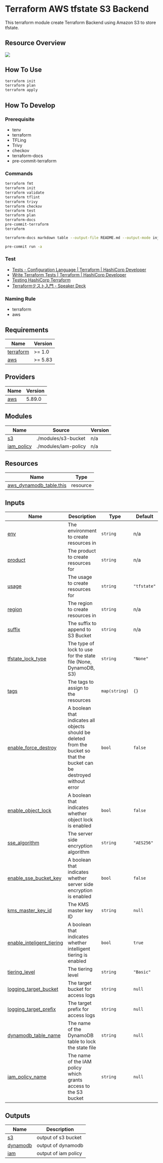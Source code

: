 # Terraform AWS tfstate S3 Backend

This terraform module create Terraform Backend using Amazon S3 to store tfstate.

## Resource Overview

![](./docs/img/overview.drawio.svg)


## How To Use

```sh
terraform init
terraform plan
terraform apply
```

## How To Develop

### Prerequisite

- tenv
- terraform
- TFLing
- Trivy
- checkov
- terraform-docs
- pre-commit-terraform

### Commands

```sh
terraform fmt
terraform init
terraform validate
terraform tflint
terraform trivy
terraform checkov
terraform test
terraform plan
terraform-docs
pre-commit-terraform
terraform
```

```sh
terraform-docs markdown table --output-file README.md --output-mode inject .
```

```sh
pre-commit run -a
```


### Test

- [Tests - Configuration Language | Terraform | HashiCorp Developer](https://developer.hashicorp.com/terraform/language/tests)
- [Write Terraform Tests | Terraform | HashiCorp Developer](https://developer.hashicorp.com/terraform/tutorials/configuration-language/test)
- [Testing HashiCorp Terraform](https://www.hashicorp.com/ja/blog/testing-hashicorp-terraform)
- [Terraformテスト入門 - Speaker Deck](https://speakerdeck.com/msato/terraform-test)


### Naming Rule

- terraform
- aws




<!-- BEGIN_TF_DOCS -->
## Requirements

| Name | Version |
|------|---------|
| <a name="requirement_terraform"></a> [terraform](#requirement\_terraform) | >= 1.0 |
| <a name="requirement_aws"></a> [aws](#requirement\_aws) | >= 5.83 |

## Providers

| Name | Version |
|------|---------|
| <a name="provider_aws"></a> [aws](#provider\_aws) | 5.89.0 |

## Modules

| Name | Source | Version |
|------|--------|---------|
| <a name="module_s3"></a> [s3](#module\_s3) | ./modules/s3-bucket | n/a |
| <a name="module_iam_policy"></a> [iam\_policy](#module\_iam\_policy) | ./modules/iam-policy | n/a |

## Resources

| Name | Type |
|------|------|
| [aws_dynamodb_table.this](https://registry.terraform.io/providers/hashicorp/aws/latest/docs/resources/dynamodb_table) | resource |

## Inputs

| Name | Description | Type | Default | Required |
|------|-------------|------|---------|:--------:|
| <a name="input_env"></a> [env](#input\_env) | The environment to create resources in | `string` | n/a | yes |
| <a name="input_product"></a> [product](#input\_product) | The product to create resources for | `string` | n/a | yes |
| <a name="input_usage"></a> [usage](#input\_usage) | The usage to create resources for | `string` | `"tfstate"` | no |
| <a name="input_region"></a> [region](#input\_region) | The region to create resources in | `string` | n/a | yes |
| <a name="input_suffix"></a> [suffix](#input\_suffix) | The suffix to append to S3 Bucket | `string` | n/a | yes |
| <a name="input_tfstate_lock_type"></a> [tfstate\_lock\_type](#input\_tfstate\_lock\_type) | The type of lock to use for the state file (None, DynamoDB, S3) | `string` | `"None"` | no |
| <a name="input_tags"></a> [tags](#input\_tags) | The tags to assign to the resources | `map(string)` | `{}` | no |
| <a name="input_enable_force_destroy"></a> [enable\_force\_destroy](#input\_enable\_force\_destroy) | A boolean that indicates all objects should be deleted from the bucket so that the bucket can be destroyed without error | `bool` | `false` | no |
| <a name="input_enable_object_lock"></a> [enable\_object\_lock](#input\_enable\_object\_lock) | A boolean that indicates whether object lock is enabled | `bool` | `false` | no |
| <a name="input_sse_algorithm"></a> [sse\_algorithm](#input\_sse\_algorithm) | The server side encryption algorithm | `string` | `"AES256"` | no |
| <a name="input_enable_sse_bucket_key"></a> [enable\_sse\_bucket\_key](#input\_enable\_sse\_bucket\_key) | A boolean that indicates whether server side encryption is enabled | `bool` | `false` | no |
| <a name="input_kms_master_key_id"></a> [kms\_master\_key\_id](#input\_kms\_master\_key\_id) | The KMS master key ID | `string` | `null` | no |
| <a name="input_enable_inteligent_tiering"></a> [enable\_inteligent\_tiering](#input\_enable\_inteligent\_tiering) | A boolean that indicates whether intelligent tiering is enabled | `bool` | `true` | no |
| <a name="input_tiering_level"></a> [tiering\_level](#input\_tiering\_level) | The tiering level | `string` | `"Basic"` | no |
| <a name="input_logging_target_bucket"></a> [logging\_target\_bucket](#input\_logging\_target\_bucket) | The target bucket for access logs | `string` | `null` | no |
| <a name="input_logging_target_prefix"></a> [logging\_target\_prefix](#input\_logging\_target\_prefix) | The target prefix for access logs | `string` | `null` | no |
| <a name="input_dynamodb_table_name"></a> [dynamodb\_table\_name](#input\_dynamodb\_table\_name) | The name of the DynamoDB table to lock the state file | `string` | `null` | no |
| <a name="input_iam_policy_name"></a> [iam\_policy\_name](#input\_iam\_policy\_name) | The name of the IAM policy which grants access to the S3 bucket | `string` | `null` | no |

## Outputs

| Name | Description |
|------|-------------|
| <a name="output_s3"></a> [s3](#output\_s3) | output of s3 bucket |
| <a name="output_dynamodb"></a> [dynamodb](#output\_dynamodb) | output of dynamodb |
| <a name="output_iam"></a> [iam](#output\_iam) | output of iam policy |
<!-- END_TF_DOCS -->
